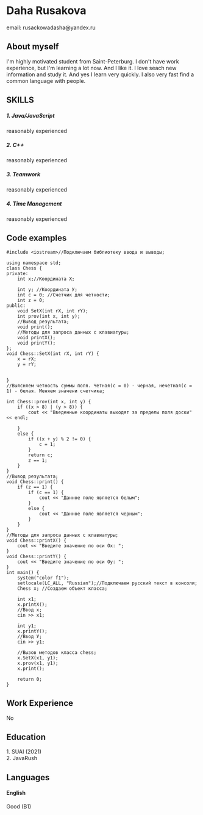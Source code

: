 
<h1> Daha Rusakova </h1>

<p>email: rusackowadasha@yandex.ru </p>
<h2>About myself</h2>
<p>I'm highly motivated student from Saint-Peterburg. 
I don't have work experience, but I'm learning a lot now. And I like it. I love seach new information and study it. 
And yes I learn very quickly. 
I also very fast find a common language with people.</p>

<h2> SKILLS </h2>
<h5>1. Java/JavaScript </h5> 
    reasonably experienced
<h5>2. C++ </h5> 
    reasonably experienced
<h5>3. Teamwork </h5> 
    reasonably experienced
<h5>4. Time Management </h5> 
    reasonably experienced

<h2>Code examples</h2>



```
#include <iostream>//Подключаем библиотеку ввода и выводы;

using namespace std;
class Chess {
private:
	int x;//Координата Х;
  
	int y; //Координата У;
	int c = 0; //Счетчик для четности;
	int z = 0;
public:
	void SetX(int rX, int rY);
	int prov(int x, int y);
	//Вывод результата;
	void print(); 
	//Методы для запроса данных с клавиатуры;
	void printX();
	void printY();
};
void Chess::SetX(int rX, int rY) {
	x = rX;
	y = rY;
	
	
}
//Выясняем четность суммы поля. Четная(с = 0) - черная, нечетная(с = 1) - белая. Меняем значени счетчика;

int Chess::prov(int x, int y) {
	if ((x > 8) | (y > 8)) {
		cout << "Введенные координаты выходят за пределы поля доски" << endl;
		
	}
	else {
		if ((x + y) % 2 != 0) {
			c = 1;
		}
		return c;
		z == 1;
	}
}
//Вывод результата;
void Chess::print() {
	if (z == 1) {
		if (c == 1) {
			cout << "Данное поле является белым";
		}
		else {
			cout << "Данное поле является черным";
		}
	}
}
//Методы для запроса данных с клавиатуры;
void Chess::printX() {
	cout << "Введите значение по оси Ох: ";
}
void Chess::printY() {
	cout << "Введите значение по оси Оу: ";
}
int main() {
	system("color f1");
	setlocale(LC_ALL, "Russian");//Подключаем русский текст в консоли;
	Chess x; //Создаем объект класса;
	
	int x1;
	x.printX();
	//Ввод х;
	cin >> x1; 

	int y1;
	x.printY();
	//Ввод У;
	cin >> y1;

	//Вызов методов класса chess;
	x.SetX(x1, y1);
	x.prov(x1, y1);
	x.print();

	return 0;
}
```
<h2> Work Experience </h2>
No

<h2>Education </h2>
1. SUAI (2021)
<br>
2. JavaRush

<h2> Languages </h2>
<h4>English</h4>
Good (B1)
